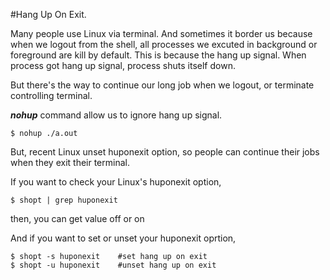 #Hang Up On Exit.

Many people use Linux via terminal. And sometimes it border us because when we logout from the shell, 
all processes we excuted in background or foreground are kill by default. This is because the hang up signal. When process got hang up signal, process shuts itself down.

But there's the way to continue our long job when we logout, or terminate controlling terminal.

***nohup*** command allow us to ignore hang up signal.

	$ nohup ./a.out
	
But, recent Linux unset huponexit option, so people can continue their jobs when they exit their terminal.

If you want to check your Linux's huponexit option,

	$ shopt | grep huponexit
	
then, you can get value off or on

And if you want to set or unset your huponexit oprtion,

	$ shopt -s huponexit	#set hang up on exit
	$ shopt -u huponexit	#unset hang up on exit
